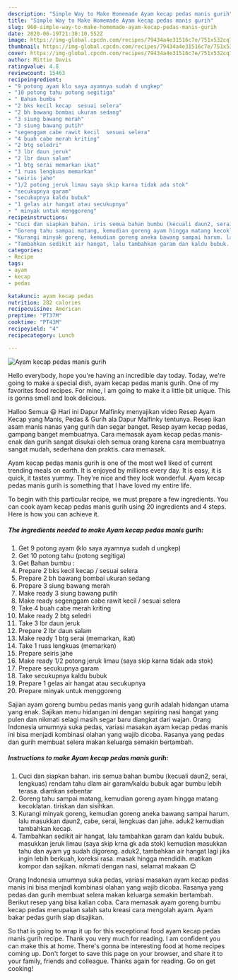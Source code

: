 ```yaml
---
description: "Simple Way to Make Homemade Ayam kecap pedas manis gurih"
title: "Simple Way to Make Homemade Ayam kecap pedas manis gurih"
slug: 960-simple-way-to-make-homemade-ayam-kecap-pedas-manis-gurih
date: 2020-06-19T21:30:10.552Z
image: https://img-global.cpcdn.com/recipes/79434a4e31516c7e/751x532cq70/ayam-kecap-pedas-manis-gurih-foto-resep-utama.jpg
thumbnail: https://img-global.cpcdn.com/recipes/79434a4e31516c7e/751x532cq70/ayam-kecap-pedas-manis-gurih-foto-resep-utama.jpg
cover: https://img-global.cpcdn.com/recipes/79434a4e31516c7e/751x532cq70/ayam-kecap-pedas-manis-gurih-foto-resep-utama.jpg
author: Mittie Davis
ratingvalue: 4.8
reviewcount: 15463
recipeingredient:
- "9 potong ayam klo saya ayamnya sudah d ungkep"
- "10 potong tahu potong segitiga"
- " Bahan bumbu "
- "2 bks kecil kecap  sesuai selera"
- "2 bh bawang bombai ukuran sedang"
- "3 siung bawang merah"
- "3 siung bawang putih"
- "segenggam cabe rawit kecil  sesuai selera"
- "4 buah cabe merah kriting"
- "2 btg seledri"
- "3 lbr daun jeruk"
- "2 lbr daun salam"
- "1 btg serai memarkan ikat"
- "1 ruas lengkuas memarkan"
- "seiris jahe"
- "1/2 potong jeruk limau saya skip karna tidak ada stok"
- "secukupnya garam"
- "secukupnya kaldu bubuk"
- "1 gelas air hangat atau secukupnya"
- " minyak untuk menggoreng"
recipeinstructions:
- "Cuci dan siapkan bahan. iris semua bahan bumbu (kecuali daun2, serai, lengkuas) rendam tahu dlam air garam/kaldu bubuk agar bumbu lebih terasa. diamkan sebentar"
- "Goreng tahu sampai matang, kemudian goreng ayam hingga matang kecoklatan. tiriskan dan sisihkan."
- "Kurangi minyak goreng, kemudian goreng aneka bawang sampai harum. lalu masukkan daun2, cabe, serai, lengkuas dan jahe. aduk2 kemudian tambahkan kecap."
- "Tambahkan sedikit air hangat, lalu tambahkan garam dan kaldu bubuk. masukkan jeruk limau (saya skip krna gk ada stok) kemudian masukkan tahu dan ayam yg sudah digoreng. aduk2, tambahkan air hangat lagi jika ingin lebih berkuah, koreksi rasa. masak hingga mendidih. matikan kompor dan sajikan. nikmati dengan nasi, selamat makaan 😊"
categories:
- Recipe
tags:
- ayam
- kecap
- pedas

katakunci: ayam kecap pedas 
nutrition: 282 calories
recipecuisine: American
preptime: "PT37M"
cooktime: "PT43M"
recipeyield: "4"
recipecategory: Lunch

---
```



![Ayam kecap pedas manis gurih](https://img-global.cpcdn.com/recipes/79434a4e31516c7e/751x532cq70/ayam-kecap-pedas-manis-gurih-foto-resep-utama.jpg)

Hello everybody, hope you're having an incredible day today. Today, we're going to make a special dish, ayam kecap pedas manis gurih. One of my favorites food recipes. For mine, I am going to make it a little bit unique. This is gonna smell and look delicious.

Halloo Semua 😃 Hari ini Dapur Malfinky menyajikan video Resep Ayam Kecap yang Manis, Pedas &amp; Gurih ala Dapur Malfinky tentunya. Resep ikan asam manis nanas yang gurih dan segar banget. Resep ayam kecap pedas, gampang banget membuatnya. Cara memasak ayam kecap pedas manis-enak dan gurih sangat disukai oleh semua orang karena cara membuatnya sangat mudah, sederhana dan praktis. cara memasak.

Ayam kecap pedas manis gurih is one of the most well liked of current trending meals on earth. It is enjoyed by millions every day. It is easy, it is quick, it tastes yummy. They're nice and they look wonderful. Ayam kecap pedas manis gurih is something that I have loved my entire life.


To begin with this particular recipe, we must prepare a few ingredients. You can cook ayam kecap pedas manis gurih using 20 ingredients and 4 steps. Here is how you can achieve it.

<!--inarticleads1-->

##### The ingredients needed to make Ayam kecap pedas manis gurih:

1. Get 9 potong ayam (klo saya ayamnya sudah d ungkep)
1. Get 10 potong tahu (potong segitiga)
1. Get  Bahan bumbu :
1. Prepare 2 bks kecil kecap / sesuai selera
1. Prepare 2 bh bawang bombai ukuran sedang
1. Prepare 3 siung bawang merah
1. Make ready 3 siung bawang putih
1. Make ready segenggam cabe rawit kecil / sesuai selera
1. Take 4 buah cabe merah kriting
1. Make ready 2 btg seledri
1. Take 3 lbr daun jeruk
1. Prepare 2 lbr daun salam
1. Make ready 1 btg serai (memarkan, ikat)
1. Take 1 ruas lengkuas (memarkan)
1. Prepare seiris jahe
1. Make ready 1/2 potong jeruk limau (saya skip karna tidak ada stok)
1. Prepare secukupnya garam
1. Take secukupnya kaldu bubuk
1. Prepare 1 gelas air hangat atau secukupnya
1. Prepare  minyak untuk menggoreng


Sajian ayam goreng bumbu pedas manis yang gurih adalah hidangan utama yang enak. Sajikan menu hidangan ini dengan sepiring nasi hangat yang pulen dan nikmati selagi masih segar baru diangkat dari wajan. Orang Indonesia umumnya suka pedas, variasi masakan ayam kecap pedas manis ini bisa menjadi kombinasi olahan yang wajib dicoba. Rasanya yang pedas dan gurih membuat selera makan keluarga semakin bertambah. 

<!--inarticleads2-->

##### Instructions to make Ayam kecap pedas manis gurih:

1. Cuci dan siapkan bahan. iris semua bahan bumbu (kecuali daun2, serai, lengkuas) rendam tahu dlam air garam/kaldu bubuk agar bumbu lebih terasa. diamkan sebentar
1. Goreng tahu sampai matang, kemudian goreng ayam hingga matang kecoklatan. tiriskan dan sisihkan.
1. Kurangi minyak goreng, kemudian goreng aneka bawang sampai harum. lalu masukkan daun2, cabe, serai, lengkuas dan jahe. aduk2 kemudian tambahkan kecap.
1. Tambahkan sedikit air hangat, lalu tambahkan garam dan kaldu bubuk. masukkan jeruk limau (saya skip krna gk ada stok) kemudian masukkan tahu dan ayam yg sudah digoreng. aduk2, tambahkan air hangat lagi jika ingin lebih berkuah, koreksi rasa. masak hingga mendidih. matikan kompor dan sajikan. nikmati dengan nasi, selamat makaan 😊


Orang Indonesia umumnya suka pedas, variasi masakan ayam kecap pedas manis ini bisa menjadi kombinasi olahan yang wajib dicoba. Rasanya yang pedas dan gurih membuat selera makan keluarga semakin bertambah. Berikut resep yang bisa kalian coba. Cara memasak ayam goreng bumbu kecap pedas merupakan salah satu kreasi cara mengolah ayam. Ayam bakar pedas gurih siap disajikan. 

So that is going to wrap it up for this exceptional food ayam kecap pedas manis gurih recipe. Thank you very much for reading. I am confident you can make this at home. There's gonna be interesting food at home recipes coming up. Don't forget to save this page on your browser, and share it to your family, friends and colleague. Thanks again for reading. Go on get cooking!
